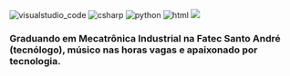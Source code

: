 ![visualstudio_code](https://user-images.githubusercontent.com/62109597/134577272-f3aefaa1-0624-4d73-98b0-1c8cb2a037c0.png)                                                ![csharp](https://user-images.githubusercontent.com/62109597/134576779-5d785825-3714-42a3-982b-b8147e70f3f3.png)                                           ![python](https://user-images.githubusercontent.com/62109597/134577414-86a2c446-5730-4fed-8df6-9268d7f4ceda.png)                                      ![html](https://user-images.githubusercontent.com/62109597/134577440-750fb80a-1f9d-4d66-96f5-a1840abe0f88.png)
[<img src="![instagram](https://user-images.githubusercontent.com/62109597/134579074-e8338d14-fa9b-48b9-acb6-37869deff5b0.png)
">](https://www.instagram.com/vieira_biel/)



### Graduando em Mecatrônica Industrial na Fatec Santo André (tecnólogo), músico nas horas vagas e apaixonado por tecnologia. 





<!--
**biellvieira/biellvieira** is a ✨ _special_ ✨ repository because its `README.md` (this file) appears on your GitHub profile.

Here are some ideas to get you started:

- 🔭 I’m currently working on ...
- 🌱 I’m currently learning ...
- 👯 I’m looking to collaborate on ...
- 🤔 I’m looking for help with ...
- 💬 Ask me about ...
- 📫 How to reach me: ...
- 😄 Pronouns: ...
- ⚡ Fun fact: ...
-->
